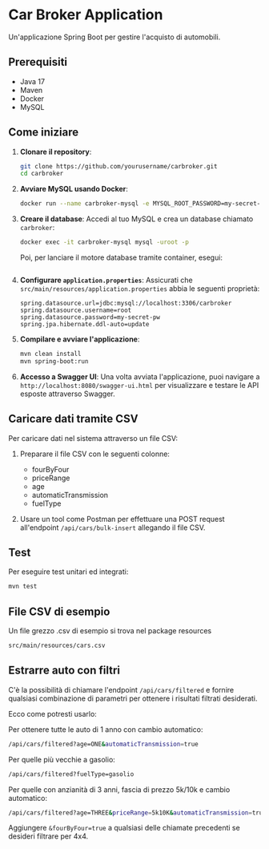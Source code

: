 # Car Broker Application

Un'applicazione Spring Boot per gestire l'acquisto di automobili.

## Prerequisiti

- Java 17
- Maven
- Docker
- MySQL

## Come iniziare

1. **Clonare il repository**:
    ```bash
    git clone https://github.com/yourusername/carbroker.git
    cd carbroker
    ```

2. **Avviare MySQL usando Docker**:
    ```bash
    docker run --name carbroker-mysql -e MYSQL_ROOT_PASSWORD=my-secret-pw -d -p 3306:3306 mysql:latest
    ```

3. **Creare il database**:
   Accedi al tuo MySQL e crea un database chiamato `carbroker`:

    ```bash
    docker exec -it carbroker-mysql mysql -uroot -p
    ```

   Poi, per lanciare il motore database tramite container, esegui:
    ```docker-compose up -d
    ```

4. **Configurare `application.properties`**:
   Assicurati che `src/main/resources/application.properties` abbia le seguenti proprietà:

    ```properties
    spring.datasource.url=jdbc:mysql://localhost:3306/carbroker
    spring.datasource.username=root
    spring.datasource.password=my-secret-pw
    spring.jpa.hibernate.ddl-auto=update
    ```

5. **Compilare e avviare l'applicazione**:

    ```bash
    mvn clean install
    mvn spring-boot:run
    ```

6. **Accesso a Swagger UI**:
   Una volta avviata l'applicazione, puoi navigare a `http://localhost:8080/swagger-ui.html` per visualizzare e testare le API esposte attraverso Swagger.

## Caricare dati tramite CSV

Per caricare dati nel sistema attraverso un file CSV:

1. Preparare il file CSV con le seguenti colonne:
    - fourByFour
    - priceRange
    - age
    - automaticTransmission
    - fuelType

2. Usare un tool come Postman per effettuare una POST request all'endpoint `/api/cars/bulk-insert` allegando il file CSV.

## Test

Per eseguire test unitari ed integrati:

```bash
mvn test
```

## File CSV di esempio

Un file grezzo .csv di esempio si trova nel package resources

```bash
src/main/resources/cars.csv
```

## Estrarre auto con filtri

C'è la possibilità di chiamare l'endpoint ```/api/cars/filtered``` e fornire qualsiasi combinazione di parametri per ottenere i risultati filtrati desiderati.

Ecco come potresti usarlo:

Per ottenere tutte le auto di 1 anno con cambio automatico:

``` bash
/api/cars/filtered?age=ONE&automaticTransmission=true
```

Per quelle più vecchie a gasolio:

``` bash
/api/cars/filtered?fuelType=gasolio
```
Per quelle con anzianità di 3 anni, fascia di prezzo 5k/10k e cambio automatico:

```bash
/api/cars/filtered?age=THREE&priceRange=5k10K&automaticTransmission=true
```

Aggiungere ```&fourByFour=true``` a qualsiasi delle chiamate precedenti se desideri filtrare per 4x4.